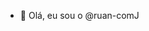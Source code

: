 - 👋 Olá, eu sou o @ruan-comJ


<!---
ruan-comJ/ruan-comJ is a ✨ special ✨ repository because its `README.md` (this file) appears on your GitHub profile.
You can click the Preview link to take a look at your changes.
--->
